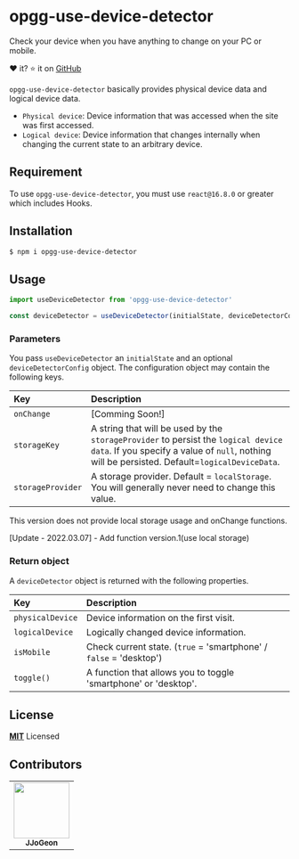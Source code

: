 # opgg-use-device-detector

Check your device when you have anything to change on your PC or mobile.

❤️ it? ⭐️ it on [GitHub](https://github.com/JJoGeon/opgg-use-device-detector)

`opgg-use-device-detector` basically provides physical device data and logical device data.

- `Physical device`: Device information that was accessed when the site was first accessed.
- `Logical device`: Device information that changes internally when changing the current state to an arbitrary device.

## Requirement

To use `opgg-use-device-detector`, you must use `react@16.8.0` or greater which includes Hooks.

## Installation

```sh
$ npm i opgg-use-device-detector
```

## Usage

```js
import useDeviceDetector from 'opgg-use-device-detector'

const deviceDetector = useDeviceDetector(initialState, deviceDetectorConfig)
```

### Parameters

You pass `useDeviceDetector` an `initialState` and an optional `deviceDetectorConfig` object. The configuration object may contain the following keys.

| Key | Description
| :---------------- | :------------------------------------------------------------------------------------------------------------------------------------------------------------------------------------------------------------------------------------------------------------------------------------------------------------------------ |
| `onChange`        | [Comming Soon!] |
| `storageKey`      | A string that will be used by the `storageProvider` to persist the `logical device data`. If you specify a value of `null`, nothing will be persisted. Default=`logicalDeviceData`. 
| `storageProvider` | A storage provider. Default = `localStorage`. You will generally never need to change this value.

This version does not provide local storage usage and onChange functions.

[Update - 2022.03.07] - Add function version.1(use local storage)

### Return object

A `deviceDetector` object is returned with the following properties.

| Key         | Description                                                             |
| :--------------- | :----------------------------------------------------------------- |
| `physicalDevice` | Device information on the first visit.                             |
| `logicalDevice`  | Logically changed device information.                              |
| `isMobile`       | Check current state. (`true` = 'smartphone' / `false` = 'desktop') |
| `toggle()`       | A function that allows you to toggle 'smartphone' or 'desktop'.    |

## License

**[MIT](LICENSE)** Licensed

## Contributors
<table>
  <tr>
    <td align="center"><a href="https://github.com/JJoGeon"><img src="https://avatars.githubusercontent.com/u/62378918?s=400&u=058f38cbfa89133f5a84ec3a8d5885a83372cb6c&v=4" width="100px;" alt=""/><br/><sub><b>JJoGeon</b></sub></a>
  </tr>
</table>
